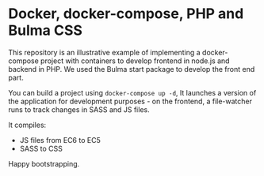 # Docker, docker-compose, PHP and Bulma CSS

This repository is an illustrative example of implementing a docker-compose project with containers to develop frontend in node.js and backend in PHP.
We used the Bulma start package to develop the front end part.

You can build a project using `docker-compose up -d`, It launches a version of the application for development purposes - on the frontend, a file-watcher runs to track changes in SASS and JS files.

It compiles:
* JS files from EC6 to EC5
* SASS to CSS

Happy bootstrapping.

